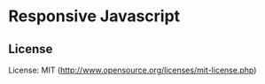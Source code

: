 # Responsive Javascript


## License

License: MIT (http://www.opensource.org/licenses/mit-license.php)
